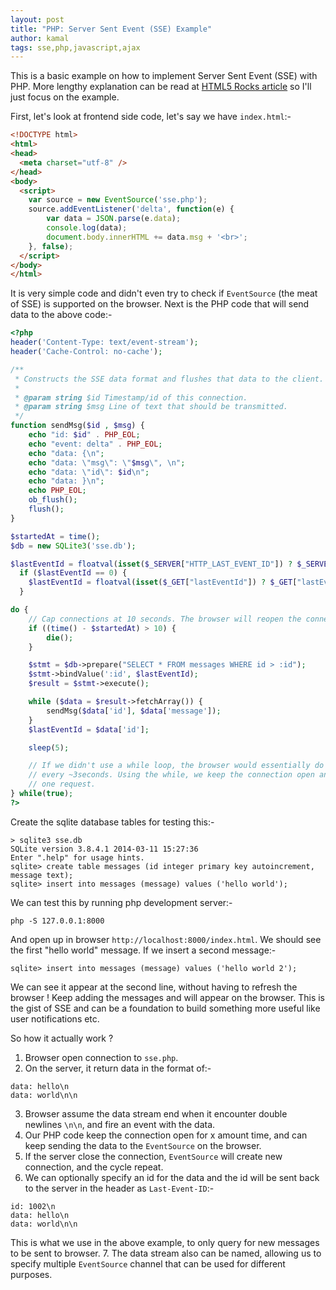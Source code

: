 ```yaml
---
layout: post
title: "PHP: Server Sent Event (SSE) Example"
author: kamal
tags: sse,php,javascript,ajax
---
```


This is a basic example on how to implement Server Sent Event (SSE) with PHP. More lengthy explanation can be read at [HTML5 Rocks article](http://www.html5rocks.com/en/tutorials/eventsource/basics/) so I'll just focus on the example.

First, let's look at frontend side code, let's say we have `index.html`:-

```html
<!DOCTYPE html>
<html>
<head>
  <meta charset="utf-8" />
</head>
<body>
  <script>
    var source = new EventSource('sse.php');
    source.addEventListener('delta', function(e) {
        var data = JSON.parse(e.data);
        console.log(data);
        document.body.innerHTML += data.msg + '<br>';
    }, false);
  </script>
</body>
</html>
```
<!--more-->

It is very simple code and didn't even try to check if `EventSource` (the meat of SSE) is supported on the browser. Next is the PHP code that will send data to the above code:-

```php
<?php
header('Content-Type: text/event-stream');
header('Cache-Control: no-cache');

/**
 * Constructs the SSE data format and flushes that data to the client.
 *
 * @param string $id Timestamp/id of this connection.
 * @param string $msg Line of text that should be transmitted.
 */
function sendMsg($id , $msg) {
    echo "id: $id" . PHP_EOL;
    echo "event: delta" . PHP_EOL;
    echo "data: {\n";
    echo "data: \"msg\": \"$msg\", \n";
    echo "data: \"id\": $id\n";
    echo "data: }\n";
    echo PHP_EOL;
    ob_flush();
    flush();
}

$startedAt = time();
$db = new SQLite3('sse.db');

$lastEventId = floatval(isset($_SERVER["HTTP_LAST_EVENT_ID"]) ? $_SERVER["HTTP_LAST_EVENT_ID"] : 0);
  if ($lastEventId == 0) {
    $lastEventId = floatval(isset($_GET["lastEventId"]) ? $_GET["lastEventId"] : 0);
  }

do {
    // Cap connections at 10 seconds. The browser will reopen the connection on close
    if ((time() - $startedAt) > 10) {
        die();
    }

    $stmt = $db->prepare("SELECT * FROM messages WHERE id > :id");
    $stmt->bindValue(':id', $lastEventId);
    $result = $stmt->execute();

    while ($data = $result->fetchArray()) {
        sendMsg($data['id'], $data['message']);
    }
    $lastEventId = $data['id'];

    sleep(5);

    // If we didn't use a while loop, the browser would essentially do polling
    // every ~3seconds. Using the while, we keep the connection open and only make
    // one request.
} while(true);
?>
```

Create the sqlite database tables for testing this:-

```
> sqlite3 sse.db
SQLite version 3.8.4.1 2014-03-11 15:27:36
Enter ".help" for usage hints.
sqlite> create table messages (id integer primary key autoincrement, message text);
sqlite> insert into messages (message) values ('hello world');
```

We can test this by running php development server:-

```
php -S 127.0.0.1:8000
```
And open up in browser `http://localhost:8000/index.html`. We should see the first "hello world" message. If we insert a second message:-

```
sqlite> insert into messages (message) values ('hello world 2');
```
We can see it appear at the second line, without having to refresh the browser ! Keep adding the messages and will appear on the browser. This is the gist of SSE and can be a foundation to build something more useful like user notifications etc.

So how it actually work ?

1. Browser open connection to `sse.php`.
2. On the server, it return data in the format of:-
```
data: hello\n
data: world\n\n
```
3. Browser assume the data stream end when it encounter double newlines `\n\n`, and fire an event with the data.
4. Our PHP code keep the connection open for x amount time, and can keep sending the data to the `EventSource` on the browser.
5. If the server close the connection, `EventSource` will create new connection, and the cycle repeat.
6. We can optionally specify an id for the data and the id will be sent back to the server in the header as `Last-Event-ID`:-

```
id: 1002\n
data: hello\n
data: world\n\n
```
This is what we use in the above example, to only query for new messages to be sent to browser.
7. The data stream also can be named, allowing us to specify multiple `EventSource` channel that can be used for different purposes.
